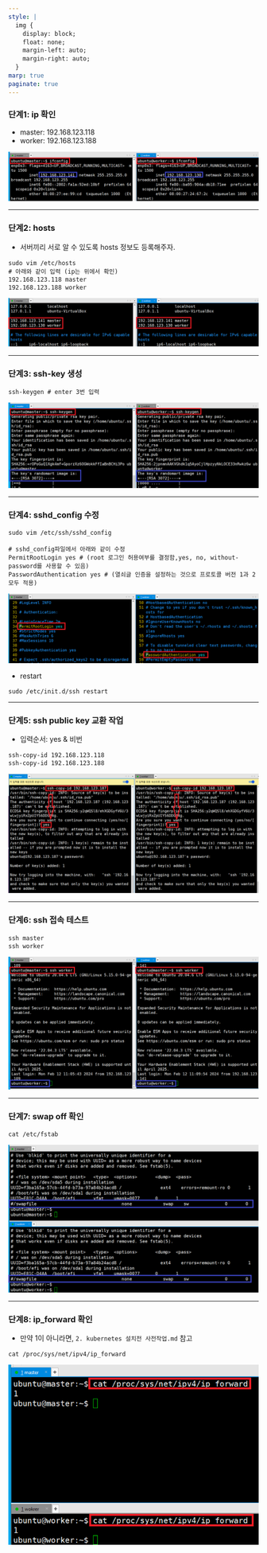 ```yaml
---
style: |
  img {
    display: block;
    float: none;
    margin-left: auto;
    margin-right: auto;
  }
marp: true
paginate: true
---
```

### 단계1: ip 확인 
- master: 192.168.123.118
- worker: 192.168.123.188

![alt text](image-20.png)

---
### 단계2: hosts
- 서버끼리 서로 알 수 있도록 hosts 정보도 등록해주자.
```shell
sudo vim /etc/hosts
# 아래와 같이 입력 (ip는 위에서 확인)
192.168.123.118 master
192.168.123.188 worker
```
![alt text](image-21.png)

---
### 단계3: ssh-key 생성
```shell
ssh-keygen # enter 3번 입력 
```
![alt text](image-19.png)

---
### 단계4: sshd_config 수정 
```shell
sudo vim /etc/ssh/sshd_config

# sshd_config파일에서 아래와 같이 수정 
PermitRootLogin yes # (root 로그인 허용여부를 결정함,yes, no, without-password를 사용할 수 있음) 
PasswordAuthentication yes # (열쇠글 인증을 설정하는 것으로 프로토콜 버전 1과 2 모두 적용) 
```
![w:800](image-22.png)
- restart
```shell
sudo /etc/init.d/ssh restart
```

---
### 단계5: ssh public key 교환 작업 
- 입력순서: yes & 비번 
```shell
ssh-copy-id 192.168.123.118
ssh-copy-id 192.168.123.188
```
![w:800](image-60.png)

---
### 단계6: ssh 접속 테스트 
```shell
ssh master
ssh worker
```
![w:800](image-24.png)

---
### 단계7: swap off 확인 
```shell
cat /etc/fstab
```
![w:800](image-25.png)

---
### 단계8: ip_forward 확인 
- 만약 1이 아니라면, `2. kubernetes 설치전 사전작업.md` 참고
```shell
cat /proc/sys/net/ipv4/ip_forward
```
![bg right w:600](image-27.png)



